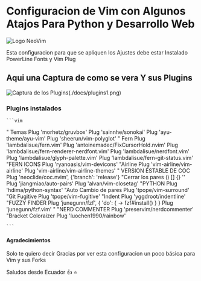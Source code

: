 # Configuracion de Vim con Algunos Atajos Para Python y Desarrollo Web

![Logo NeoVim](https://upload.wikimedia.org/wikipedia/commons/thumb/4/4f/Neovim-logo.svg/1280px-Neovim-logo.svg.png)

Esta configuracion para que se apliquen los Ajustes debe estar Instalado PowerLine Fonts y Vim Plug

## Aqui una Captura de como se vera Y sus Plugins

![Captura de los Plugins]()(./docs/plugins1.png)

### Plugins instalados

	```vim
" Temas
 Plug 'morhetz/gruvbox'
Plug 'sainnhe/sonokai'
Plug 'ayu-theme/ayu-vim'
Plug 'sheerun/vim-polyglot'
 " Fern
Plug 'lambdalisue/fern.vim'
Plug 'antoinemadec/FixCursorHold.nvim'
Plug 'lambdalisue/fern-renderer-nerdfont.vim'
Plug 'lambdalisue/nerdfont.vim'
Plug 'lambdalisue/glyph-palette.vim'
Plug 'lambdalisue/fern-git-status.vim'
"FERN ICONS
Plug 'ryanoasis/vim-devicons'
"Airline
Plug 'vim-airline/vim-airline'
Plug 'vim-airline/vim-airline-themes'
" VERSION ESTABLE DE COC
Plug 'neoclide/coc.nvim', {'branch': 'release'}
"Cerrar los pares () [] {} '' 
Plug 'jiangmiao/auto-pairs'
Plug 'alvan/vim-closetag'
       "PYTHON
Plug 'hdima/python-syntax'
"Auto Cambio de pares
Plug 'tpope/vim-surround'
       "Git Fugitive
Plug 'tpope/vim-fugitive'
       "Indent 
Plug 'yggdroot/indentline'
       "FUZZY FINDER
Plug 'junegunn/fzf', { 'do': { -> fzf#install() } }
Plug 'junegunn/fzf.vim'
"       "NERD COMMENTER
Plug 'preservim/nerdcommenter' 
"Bracket Coloraizer
Plug 'luochen1990/rainbow'

	```

#### Agradecimientos

Solo te quiero decir Gracias por ver esta configuracion un poco básica para Vim y sus Forks

Saludos desde Ecuador :thumbsup: :star:
